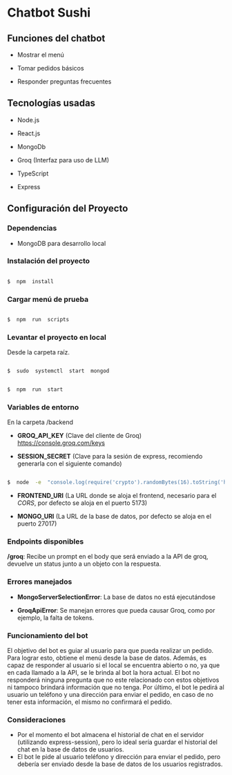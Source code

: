 # Chatbot Sushi

## Funciones del chatbot

- Mostrar el menú

- Tomar pedidos básicos

- Responder preguntas frecuentes

## Tecnologías usadas

- Node.js

- React.js

- MongoDb

- Groq (Interfaz para uso de LLM)

- TypeScript

- Express

## Configuración del Proyecto

### Dependencias

- MongoDB para desarrollo local

### Instalación del proyecto

```bash

$  npm  install

```

### Cargar menú de prueba

```bash

$  npm  run  scripts

```

### Levantar el proyecto en local

Desde la carpeta raíz.

```bash

$  sudo  systemctl  start  mongod

```

```bash

$  npm  run  start

```

### Variables de entorno

En la carpeta /backend

- **GROQ_API_KEY** (Clave del cliente de Groq) https://console.groq.com/keys

- **SESSION_SECRET** (Clave para la sesión de express, recomiendo generarla con el siguiente comando)

```bash

$  node  -e  "console.log(require('crypto').randomBytes(16).toString('hex'))"

```

- **FRONTEND_URI** (La URL donde se aloja el frontend, necesario para el _CORS_, por defecto se aloja en el puerto 5173)

- **MONGO_URI** (La URL de la base de datos, por defecto se aloja en el puerto 27017)

### Endpoints disponibles

**/groq**: Recibe un prompt en el body que será enviado a la API de groq, devuelve un status junto a un objeto con la respuesta.

### Errores manejados

- **MongoServerSelectionError**: La base de datos no está ejecutándose

- **GroqApiError**: Se manejan errores que pueda causar Groq, como por ejemplo, la falta de tokens.

### Funcionamiento del bot

El objetivo del bot es guiar al usuario para que pueda realizar un pedido. Para lograr esto, obtiene el menú desde la base de datos. Además, es capaz de responder al usuario si el local se encuentra abierto o no, ya que en cada llamado a la API, se le brinda al bot la hora actual. El bot no responderá ninguna pregunta que no este relacionado con estos objetivos ni tampoco brindará información que no tenga. Por último, el bot le pedirá al usuario un teléfono y una dirección para enviar el pedido, en caso de no tener esta información, el mismo no confirmará el pedido.

### Consideraciones

- Por el momento el bot almacena el historial de chat en el servidor (utilizando express-session), pero lo ideal sería guardar el historial del chat en la base de datos de usuarios.
- El bot le pide al usuario teléfono y dirección para enviar el pedido, pero debería ser enviado desde la base de datos de los usuarios registrados.
